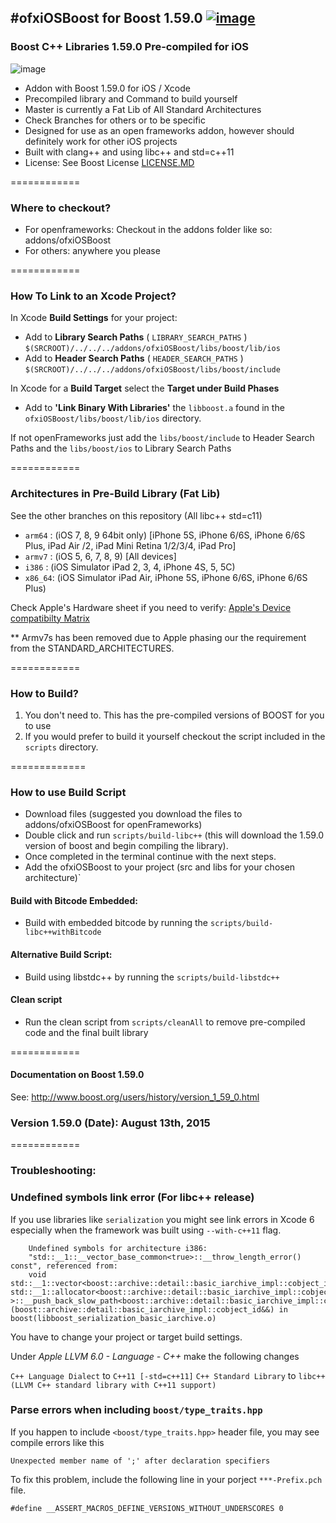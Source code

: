 #ofxiOSBoost for Boost 1.59.0  [![image](https://travis-ci.org/danoli3/ofxiOSBoost.svg?branch=master)](https://travis-ci.org/danoli3/ofxiOSBoost?branch=master)
--------------------


### Boost C++ Libraries 1.59.0 Pre-compiled for iOS
![image](https://github.com/danoli3/ofxiOSBoost/blob/master/ofxaddons_thumbnail.png)

- Addon with Boost 1.59.0 for iOS / Xcode 
- Precompiled library and Command to build yourself
- Master is currently a Fat Lib of All Standard Architectures
- Check Branches for others or to be specific 
- Designed for use as an open frameworks addon, however should definitely work for other iOS projects
- Built with clang++ and using libc++ and std=c++11
- License: See Boost License [LICENSE.MD](https://github.com/danoli3/ofxiOSBoost/blob/master/LICENSE.md)

============


### Where to checkout?

- For openframeworks: Checkout in the addons folder like so: addons/ofxiOSBoost
- For others: anywhere you please



============

### How To Link to an Xcode Project?

In Xcode **Build Settings** for your project:

- Add to **Library Search Paths** ( ```LIBRARY_SEARCH_PATHS``` ) ```$(SRCROOT)/../../../addons/ofxiOSBoost/libs/boost/lib/ios ```
- Add to **Header Search Paths** ( ```HEADER_SEARCH_PATHS``` )  
```$(SRCROOT)/../../../addons/ofxiOSBoost/libs/boost/include ```

In Xcode for a **Build Target** select the **Target under Build Phases**

- Add to **'Link Binary With Libraries'** the ```libboost.a``` found in the ```ofxiOSBoost/libs/boost/lib/ios``` directory.

If not openFrameworks just add the ``` libs/boost/include ``` to Header Search Paths and the  ``` libs/boost/ios ``` to Library Search Paths



============

### Architectures in Pre-Build Library (Fat Lib)
See the other branches on this repository (All libc++ std=c11)

- ```arm64``` : (iOS 7, 8, 9 64bit only) [iPhone 5S, iPhone 6/6S, iPhone 6/6S Plus, iPad Air /2, iPad Mini Retina 1/2/3/4,  iPad Pro]
- ```armv7``` : (iOS 5, 6, 7, 8, 9) [All devices]
- ```i386``` : (iOS Simulator iPad 2, 3, 4, iPhone 4S, 5, 5C)
- ```x86_64```: (iOS Simulator iPad Air, iPhone 5S, iPhone 6/6S, iPhone 6/6S Plus)

Check Apple's Hardware sheet if you need to verify: [Apple's Device compatibilty Matrix](https://developer.apple.com/library/ios/documentation/DeviceInformation/Reference/iOSDeviceCompatibility/DeviceCompatibilityMatrix/DeviceCompatibilityMatrix.html)

** Armv7s has been removed due to Apple phasing our the requirement from the STANDARD_ARCHITECTURES.

============

### How to Build?

1. You don't need to. This has the pre-compiled versions of BOOST for you to use
2. If you would prefer to build it yourself checkout the script included in the ``` scripts ``` directory.


=============

### How to use Build Script


- Download files (suggested you download the files to addons/ofxiOSBoost for openFrameworks)
- Double click and run ```scripts/build-libc++``` (this will download the 1.59.0 version of boost and begin compiling the library).
- Once completed in the terminal continue with the next steps.
- Add the ofxiOSBoost to your project (src and libs for your chosen architecture)`

#### Build with Bitcode Embedded:
- Build with embedded bitcode by running the ```scripts/build-libc++withBitcode```


#### Alternative Build Script:
- Build using libstdc++ by running the ```scripts/build-libstdc++```

#### Clean script
- Run the clean script from ```scripts/cleanAll``` to remove pre-compiled code and the final built library


============

#### Documentation on Boost 1.59.0


See: http://www.boost.org/users/history/version_1_59_0.html


### Version 1.59.0 (Date): August 13th, 2015

============



### Troubleshooting:

### Undefined symbols link error (For libc++ release)
If you use libraries like `serialization` you might see link errors in Xcode 6 especially when the framework was built using `--with-c++11` flag.
```
    Undefined symbols for architecture i386:
    "std::__1::__vector_base_common<true>::__throw_length_error() const", referenced from:
    void std::__1::vector<boost::archive::detail::basic_iarchive_impl::cobject_id, std::__1::allocator<boost::archive::detail::basic_iarchive_impl::cobject_id> >::__push_back_slow_path<boost::archive::detail::basic_iarchive_impl::cobject_id>(boost::archive::detail::basic_iarchive_impl::cobject_id&&) in boost(libboost_serialization_basic_iarchive.o)
```

You have to change your project or target build settings.

Under *Apple LLVM 6.0 - Language - C++* make the following changes

```C++ Language Dialect``` to ```C++11 [-std=c++11]```
```C++ Standard Library``` to ```libc++ (LLVM C++ standard library with C++11 support)```

### Parse errors when including `boost/type_traits.hpp`
If you happen to include `<boost/type_traits.hpp>` header file, you may see compile errors like this

    Unexpected member name of ';' after declaration specifiers

To fix this problem, include the following line in your porject `***-Prefix.pch` file.

    #define __ASSERT_MACROS_DEFINE_VERSIONS_WITHOUT_UNDERSCORES 0


